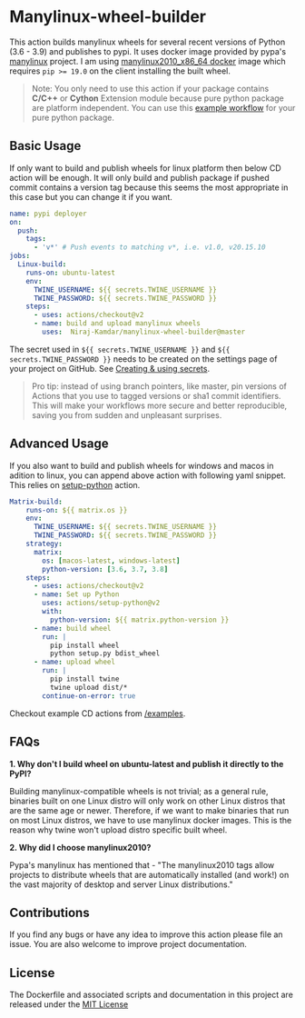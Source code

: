 # Manylinux-wheel-builder
This action builds manylinux wheels for several recent versions of Python (3.6 - 3.9) and publishes to pypi. It uses docker image provided by pypa's [manylinux](https://github.com/pypa/manylinux) project. I am using [manylinux2010_x86_64 docker](https://quay.io/repository/pypa/manylinux2010_x86_64) image which requires `pip >= 19.0` on the client installing the built wheel.

> Note: You only need to use this action if your package contains **C/C++** or **Cython** Extension module because pure python package are platform independent. You can use this [example workflow]() for your pure python package.

## Basic Usage
If only want to build and publish wheels for linux platform then below CD action will be enough. It will only build and publish package if pushed commit contains a version tag because this seems the most appropriate in this case but you can change it if you want.
```yml
name: pypi deployer
on:
  push:
    tags:
      - 'v*' # Push events to matching v*, i.e. v1.0, v20.15.10
jobs:
  Linux-build:
    runs-on: ubuntu-latest
    env:
      TWINE_USERNAME: ${{ secrets.TWINE_USERNAME }}
      TWINE_PASSWORD: ${{ secrets.TWINE_PASSWORD }}
    steps:
      - uses: actions/checkout@v2
      - name: build and upload manylinux wheels
        uses:  Niraj-Kamdar/manylinux-wheel-builder@master
```
The secret used in `${{ secrets.TWINE_USERNAME }}` and `${{ secrets.TWINE_PASSWORD }}` needs to be created on the settings page of your project on GitHub. See [Creating & using secrets](https://help.github.com/en/actions/automating-your-workflow-with-github-actions/creating-and-using-encrypted-secrets).
>Pro tip: instead of using branch pointers, like master, pin versions of Actions that you use to tagged versions or sha1 commit identifiers. This will make your workflows more secure and better reproducible, saving you from sudden and unpleasant surprises.

## Advanced Usage
If you also want to build and publish wheels for windows and macos in adition to linux, you can append above action with following yaml snippet. This relies on [setup-python](https://github.com/actions/setup-python) action.
```yml
Matrix-build:
    runs-on: ${{ matrix.os }}
    env:
      TWINE_USERNAME: ${{ secrets.TWINE_USERNAME }}
      TWINE_PASSWORD: ${{ secrets.TWINE_PASSWORD }}
    strategy:
      matrix:
        os: [macos-latest, windows-latest]
        python-version: [3.6, 3.7, 3.8]
    steps:
      - uses: actions/checkout@v2
      - name: Set up Python
        uses: actions/setup-python@v2
        with:
          python-version: ${{ matrix.python-version }}
      - name: build wheel
        run: |
          pip install wheel
          python setup.py bdist_wheel
      - name: upload wheel
        run: |
          pip install twine
          twine upload dist/*
        continue-on-error: true
```
Checkout example CD actions from [/examples](https://github.com/Niraj-Kamdar/manylinux-wheel-builder/tree/master/examples).
## FAQs
**1. Why don't I build wheel on ubuntu-latest and publish it directly to the PyPI?**

Building manylinux-compatible wheels is not trivial; as a general rule, binaries built on one Linux distro will only work on other Linux distros that are the same age or newer. Therefore, if we want to make binaries that run on most Linux distros, we have to use manylinux docker images. This is the reason why twine won't upload distro specific built wheel.

**2. Why did I choose manylinux2010?**

Pypa's manylinux has mentioned that - "The manylinux2010 tags allow projects to distribute wheels that are automatically installed (and work!) on the vast majority of desktop and server Linux distributions."

## Contributions
If you find any bugs or have any idea to improve this action please file an issue. You are also welcome to improve project documentation.

## License
The Dockerfile and associated scripts and documentation in this project are released under the [MIT License](https://github.com/Niraj-Kamdar/manylinux-wheel-builder/blob/master/LICENSE)

